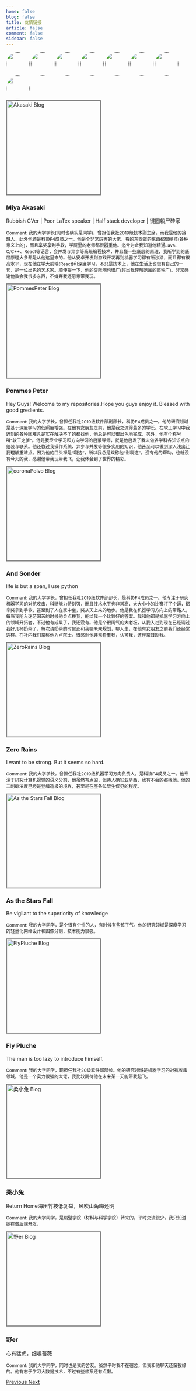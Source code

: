 ```yaml
---
home: false
blog: false
title: 友情链接
article: false
comment: false
sidebar: false
---
```

<link rel="stylesheet" href="https://cdn.staticfile.org/twitter-bootstrap/3.3.7/css/bootstrap.min.css">
<script src="https://cdn.staticfile.org/jquery/2.1.1/jquery.min.js"></script>
<script src="https://cdn.staticfile.org/twitter-bootstrap/3.3.7/js/bootstrap.min.js"></script>
<style>
    .Avatar {
       height: 256px;
       width: 256px;
       border: 2px;
       border-style: solid;
       border-color: grey;
    }
    .carousel-control {
        width: 3.7%;
    }
    .Comment {
        font-size: 12px;
    }
    #myCarousel {
        height: 256px;
        width: 100%;
    }
    .img-circle {
        border-radius: 50%;
        height: 64px;
        width: 64px;
    }
</style>

<div class="text-center table-responsive text-nowrap">
    <a href=""><img class="img-circle" src="/images/akasaki.png" data-target="#myCarousel" data-slide-to="0"></img></a>
    <a href=""><img class="img-circle" src="/images/54879512.png" data-target="#myCarousel" data-slide-to="1"></img></a>
    <a href=""><img class="img-circle" src="/images/coronaPolvo.jpg" data-target="#myCarousel" data-slide-to="2"></img></a>
    <a href=""><img class="img-circle" src="/images/zerorains.png" data-target="#myCarousel" data-slide-to="3"></img></a>
    <a href=""><img class="img-circle" src="/images/asthestarsfall.jpg" data-target="#myCarousel" data-slide-to="4"></img></a>
    <a href=""><img class="img-circle" src="/images/Fly_Pluche.jpg" data-target="#myCarousel" data-slide-to="5"></img></a>
    <a href=""><img class="img-circle" src="/images/Softrabbit.jpg" data-target="#myCarousel" data-slide-to="6"></img></a>
    <a href=""><img class="img-circle" src="/images/cwt.jpg" data-target="#myCarousel" data-slide-to="7"></img></a>
</div>
<div id="myCarousel" class="carousel slide">
	<!-- 轮播（Carousel）指标 -->
	<!-- <ol class="carousel-indicators">
		<li data-target="#myCarousel" data-slide-to="0" class="active"></li>
		<li data-target="#myCarousel" data-slide-to="1"></li>
		<li data-target="#myCarousel" data-slide-to="2"></li>
		<li data-target="#myCarousel" data-slide-to="3"></li>
		<li data-target="#myCarousel" data-slide-to="4"></li>
		<li data-target="#myCarousel" data-slide-to="5"></li>
		<li data-target="#myCarousel" data-slide-to="6"></li>
		<li data-target="#myCarousel" data-slide-to="7"></li>
	</ol>    -->
    <!-- 轮播（Carousel）项目 -->
	<div class="carousel-inner">
        <div class="center-block item active" alt="First slide">
            <a class="media-left col-xs-4 col-md-4" href="https://focus.akasaki.space/">
                <img class="Avatar" src="/images/akasaki.png" alt="Akasaki Blog"></img>
            </a>
            <div class="media-right col-xs-12 col-sm-6 col-md-8">
                <h3 class="media-heading">
                    Miya Akasaki
                </h3>
                <p>
                    Rubbish CVer | Poor LaTex speaker | Half stack developer | 键圈躺尸砖家
                </p>
                <p class="Comment">
                    Comment: 我的大学学长(同时也确实是同学)，曾担任我社2019级技术副主席，而我是他的接班人，此外他还是科协F4成员之一。他是个非常厉害的大佬，看的东西做的东西都很硬核(各种意义上的)，而且拿奖拿到手软，学院里的老师都很器重他。迄今为止我知道他精通Java、C/C++、React等语言，会并发与异步等高级编程技术，并且懂一些底层的原理，我所学到的底层原理大多都是从他这里来的。他从安卓开发到游戏开发再到机器学习都有所涉猎，而且都有很高水平，现在他在学大前端(React)和深度学习。不只是技术上，他在生活上也很有自己的一套，是一位出色的艺术家。顺便提一下，他的交际圈也很广(超出我理解范围的那种广)。非常感谢他教会我很多东西，不嫌弃我还愿意带我玩。
                </p>
            </div>
        </div>
        <div class="center-block item" alt="Second slide">
            <a class="media-left col-xs-4 col-md-4" href="https://memo.pommespeter.space">
                <img class="Avatar" src="/images/54879512.png" alt="PommesPeter Blog"></img>
            </a>
            <div class="media-right col-xs-12 col-sm-6 col-md-8">
                <h3 class="media-heading">
                    Pommes Peter
                </h3>
                <p>
                    Hey Guys! Welcome to my repositories.Hope you guys enjoy it. Blessed with good gredients.
                </p>
                <p class="Comment">
                    Comment: 我的大学学长，曾担任我社2019级软件部副部长，科协F4成员之一。他的研究领域是基于深度学习的低照度增强。在他有女朋友之前，他是我交流得最多的学长。在软工学习中我遇到的各种困难凡是实在解决不了的都找他，他总是可以很出色地完成，另外，他有个称号叫“软工之爹”。他是我专业学习和方向学习的启蒙导师，就是他启发了我去做各学科各知识点的组装与联系。他还教过我操作系统、异步与并发等很多实用的知识，他甚至可以做到深入浅出让我理解重难点。因为他的口头禅是“啊这”，所以我总是戏称他“谢啊这”。没有他的帮助，也就没有今天的我，感谢他带我玩带我飞，让我体会到了世界的精彩。
                </p>
            </div>
        </div>
        <div class="center-block item" alt="Third slide">
            <a class="media-left col-xs-4 col-md-4" href="https://blog.keter.top">
                <img class="Avatar" src="/images/coronaPolvo.jpg" alt="coronaPolvo Blog"></img>
            </a>
            <div class="media-right col-xs-12 col-sm-6 col-md-8">
                <h3 class="media-heading">
                    And Sonder
                </h3>
                <p>
                    life is but a span, I use python
                </p>
                <p class="Comment">
                    Comment: 我的大学学长，曾担任我社2019级软件部部长，是科协F4成员之一。他专注于研究机器学习的对抗攻击，科研能力特别强，而且技术水平也非常高，大大小小的比赛打了个遍，都拿奖拿到手软，甚至到了人在家中坐，奖从天上来的地步。他是我在机器学习方向上的带路人，每当我陷入迷茫困苦的时候他会点拨我，能给我一个比较好的答案。我和他都是机器学习方向上的领域开拓者，不过他有成果了，我还没有。他是个很阔气的大老板，从我入社到现在已经请过我好几杯奶茶了，每次请奶茶的时候还和我聊未来规划，聊人生，在他有女朋友之前我们还经常这样。在社内我们常称他为卢院士。很感谢他非常看重我，认可我，还经常鼓励我。
                </p>
            </div>
        </div>
        <div id="2" class="center-block item" alt="Fourth slide">
            <a class="media-left col-xs-4 col-md-4" href="https://blog.zerorains.top">
                <img class="Avatar" src="/images/zerorains.png" alt="ZeroRains Blog"></img>
            </a>
            <div class="media-right col-xs-12 col-sm-6 col-md-8">
                <h3 class="media-heading">
                    Zero Rains
                </h3>
                <p>
                    I want to be strong. But it seems so hard.
                </p>
                <p class="Comment">
                    Comment: 我的大学学长，曾担任我社2019级机器学习方向负责人，是科协F4成员之一。他专注于研究计算机视觉的语义分割，他虽然有点凶，但待人确实亚萨西，我有不会的都找他。他的二刺螈浓度已经是登峰造极的境界，甚至是在座各位毕生仅见的程度。
                </p>
            </div>
        </div>
        <div id="5" class="center-block item" alt="Fifth slide">
            <a class="media-left col-xs-4 col-md-4" href="https://asthestarsfalll.icu">
                <img class="Avatar" src="/images/asthestarsfall.jpg" alt="As the Stars Fall Blog"></img>
            </a>
            <div class="media-right col-xs-12 col-sm-6 col-md-8">
                <h3 class="media-heading">
                    As the Stars Fall
                </h3>
                <p>
                    Be vigilant to the superiority of knowledge
                </p>
                <p class="Comment">
                    Comment: 我的大学同学，是个很有个性的人，有时候有些孩子气。他的研究领域是深度学习的轻量化网络设计和图像分割，技术能力很强。
                </p>
            </div>
        </div>
        <div id="6" class="center-block item" alt="Sixth slide">
            <a class="media-left col-xs-4 col-md-4" href="https://fly-pluche.github.io">
                <img class="Avatar" src="/images/Fly_Pluche.jpg" alt="FlyPluche Blog"></img>
            </a>
            <div class="media-right col-xs-12 col-sm-6 col-md-8">
                <h3 class="media-heading">
                    Fly Pluche
                </h3>
                <p>
                    The man is too lazy to introduce himself.
                </p>
                <p class="Comment">
                    Comment: 我的大学同学，现担任我社20级软件部部长。他的研究领域是机器学习的对抗攻击领域。他是一个实力很强的大佬，我比较期待他在未来某一天能带我起飞。
                </p>
            </div>
        </div>
        <div id="7" class="center-block item" alt="Seventh slide">
            <a class="media-left col-xs-4 col-md-4" href="https://www.cnblogs.com/whitebunny/">
                <img class="Avatar" src="/images/Softrabbit.jpg" alt="柔小兔 Blog"></img>
            </a>
            <div class="media-right col-xs-12 col-sm-6 col-md-8">
                <h3 class="media-heading">
                    柔小兔
                </h3>
                <p>
                    Return Home海压竹枝低复举，风吹山角晦还明
                </p>
                <p class="Comment">
                    Comment: 我的大学同学，是隔壁学院（材料与科学学院）转来的，平时交流很少，我只知道她在做后端开发。
                </p>
            </div>
        </div>
        <div id="8" class="center-block item" alt="Eighth slide">
            <a class="media-left col-xs-4 col-md-4" href="https://blog.csdn.net/qq_51415601">
                <img class="Avatar" src="/images/cwt.jpg" alt="野er Blog"></img>
            </a>
            <div class="media-right col-xs-12 col-sm-6 col-md-8">
                <h3 class="media-heading">
                    野er
                </h3>
                <p>
                    心有猛虎，细嗅蔷薇
                </p>
                <p class="Comment">
                    Comment: 我的大学同学，同时也是我的舍友。虽然平时我不在宿舍，但我和他聊天还蛮投缘的。他有志于学习大数据技术，不过有些佛系还有点懒。
                </p>
            </div>
        </div>
    </div>
    <!-- 轮播（Carousel）导航 -->
    <a class="left carousel-control" href="#myCarousel" role="button" data-slide="prev">
        <span class="glyphicon glyphicon-chevron-left" aria-hidden="true"></span>
        <span class="sr-only">Previous</span>
    </a>
    <a class="right carousel-control" href="#myCarousel" role="button" data-slide="next">
        <span class="glyphicon glyphicon-chevron-right" aria-hidden="true"></span>
        <span class="sr-only">Next</span>
    </a>
</div>